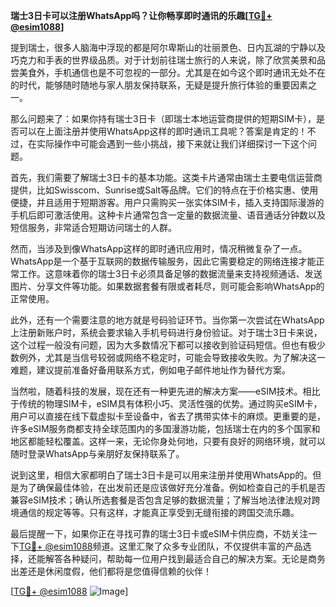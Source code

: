 **瑞士3日卡可以注册WhatsApp吗？让你畅享即时通讯的乐趣[[TG💪+ @esim1088](https://t.me/s/esim1088)]**

提到瑞士，很多人脑海中浮现的都是阿尔卑斯山的壮丽景色、日内瓦湖的宁静以及巧克力和手表的世界级品质。对于计划前往瑞士旅行的人来说，除了欣赏美景和品尝美食外，手机通信也是不可忽视的一部分。尤其是在如今这个即时通讯无处不在的时代，能够随时随地与家人朋友保持联系，无疑是提升旅行体验的重要因素之一。

那么问题来了：如果你持有瑞士3日卡（即瑞士本地运营商提供的短期SIM卡），是否可以在上面注册并使用WhatsApp这样的即时通讯工具呢？答案是肯定的！不过，在实际操作中可能会遇到一些小挑战，接下来就让我们详细探讨一下这个问题。

首先，我们需要了解瑞士3日卡的基本功能。这类卡片通常由瑞士主要电信运营商提供，比如Swisscom、Sunrise或Salt等品牌。它们的特点在于价格实惠、使用便捷，并且适用于短期游客。用户只需购买一张实体SIM卡，插入支持国际漫游的手机后即可激活使用。这种卡片通常包含一定量的数据流量、语音通话分钟数以及短信服务，非常适合短期访问瑞士的人群。

然而，当涉及到像WhatsApp这样的即时通讯应用时，情况稍微复杂了一点。WhatsApp是一个基于互联网的数据传输服务，因此它需要稳定的网络连接才能正常工作。这意味着你的瑞士3日卡必须具备足够的数据流量来支持视频通话、发送图片、分享文件等功能。如果数据套餐有限或者耗尽，则可能会影响WhatsApp的正常使用。

此外，还有一个需要注意的地方就是号码验证环节。当你第一次尝试在WhatsApp上注册新账户时，系统会要求输入手机号码进行身份验证。对于瑞士3日卡来说，这个过程一般没有问题，因为大多数情况下都可以接收到验证码短信。但也有极少数例外，尤其是当信号较弱或网络不稳定时，可能会导致接收失败。为了解决这一难题，建议提前准备好备用联系方式，例如电子邮件地址作为替代方案。

当然啦，随着科技的发展，现在还有一种更先进的解决方案——eSIM技术。相比于传统的物理SIM卡，eSIM具有体积小巧、灵活性强的优势。通过购买eSIM卡，用户可以直接在线下载虚拟卡至设备中，省去了携带实体卡的麻烦。更重要的是，许多eSIM服务商都支持全球范围内的多国漫游功能，包括瑞士在内的多个国家和地区都能轻松覆盖。这样一来，无论你身处何地，只要有良好的网络环境，就可以随时登录WhatsApp与亲朋好友保持联系了。

说到这里，相信大家都明白了瑞士3日卡是可以用来注册并使用WhatsApp的。但是为了确保最佳体验，在出发前还是应该做好充分准备。例如检查自己的手机是否兼容eSIM技术；确认所选套餐是否包含足够的数据流量；了解当地法律法规对跨境通信的规定等等。只有这样，才能真正享受到无缝衔接的跨国交流乐趣。

最后提醒一下，如果你正在寻找可靠的瑞士3日卡或eSIM卡供应商，不妨关注一下[TG💪+ @esim1088](https://t.me/s/esim1088)频道。这里汇聚了众多专业团队，不仅提供丰富的产品选择，还能解答各种疑问，帮助每一位用户找到最适合自己的解决方案。无论是商务出差还是休闲度假，他们都将是您值得信赖的伙伴！

[[TG💪+ @esim1088](https://t.me/s/esim1088) ![Image](https://i.postimg.cc/4NQfJmqS/Snipaste-2025-05-13-00-14-12.png)]